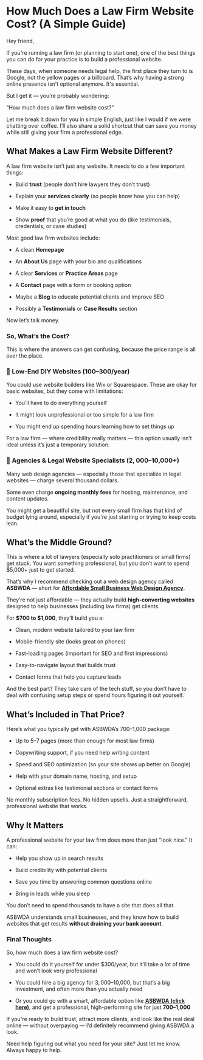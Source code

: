 How Much Does a Law Firm Website Cost? (A Simple Guide)
=======================================================

Hey friend,

If you're running a law firm (or planning to start one), one of the best things you can do for your practice is to build a professional website. 

These days, when someone needs legal help, the first place they turn to is Google, not the yellow pages or a billboard. That’s why having a strong online presence isn’t optional anymore. It's essential.

But I get it — you’re probably wondering:

“How much does a law firm website cost?”

Let me break it down for you in simple English, just like I would if we were chatting over coffee. I’ll also share a solid shortcut that can save you money while still giving your firm a professional edge.

What Makes a Law Firm Website Different?
----------------------------------------

A law firm website isn’t just any website. It needs to do a few important things:

*   Build **trust** (people don’t hire lawyers they don’t trust)
    
*   Explain your **services clearly** (so people know how you can help)
    
*   Make it easy to **get in touch**
    
*   Show **proof** that you’re good at what you do (like testimonials, credentials, or case studies)
    

Most good law firm websites include:

*   A clean **Homepage**
    
*   An **About Us** page with your bio and qualifications
    
*   A clear **Services** or **Practice Areas** page
    
*   A **Contact** page with a form or booking option
    
*   Maybe a **Blog** to educate potential clients and improve SEO
    
*   Possibly a **Testimonials** or **Case Results** section
    

Now let’s talk money.

### **So, What’s the Cost?**

This is where the answers can get confusing, because the price range is all over the place.

### 💸 Low-End DIY Websites ($100–$300/year)

You could use website builders like Wix or Squarespace. These are okay for basic websites, but they come with limitations:

*   You’ll have to do everything yourself
    
*   It might look unprofessional or too simple for a law firm
    
*   You might end up spending hours learning how to set things up
    

For a law firm — where credibility really matters — this option usually isn’t ideal unless it’s just a temporary solution.

### 💼 Agencies & Legal Website Specialists ($2,000–$10,000+)

Many web design agencies — especially those that specialize in legal websites — charge several thousand dollars. 

Some even charge **ongoing monthly fees** for hosting, maintenance, and content updates.

You might get a beautiful site, but not every small firm has that kind of budget lying around, especially if you're just starting or trying to keep costs lean.

What’s the Middle Ground?
-------------------------

This is where a lot of lawyers (especially solo practitioners or small firms) get stuck. You want something professional, but you don’t want to spend $5,000+ just to get started.

That’s why I recommend checking out a web design agency called **ASBWDA** — short for [**Affordable Small Business Web Design Agency**](https://affordablesmallbusinesswebsitedesign.com/).

They’re not just affordable — they actually build **high-converting websites** designed to help businesses (including law firms) get clients.

For **$700 to $1,000**, they’ll build you a:

*   Clean, modern website tailored to your law firm
    
*   Mobile-friendly site (looks great on phones)
    
*   Fast-loading pages (important for SEO and first impressions)
    
*   Easy-to-navigate layout that builds trust
    
*   Contact forms that help you capture leads
    

And the best part? They take care of the tech stuff, so you don’t have to deal with confusing setup steps or spend hours figuring it out yourself.

What’s Included in That Price?
------------------------------

Here’s what you typically get with ASBWDA’s $700–$1,000 package:

*   Up to 5–7 pages (more than enough for most law firms)
    
*   Copywriting support, if you need help writing content
    
*   Speed and SEO optimization (so your site shows up better on Google)
    
*   Help with your domain name, hosting, and setup
    
*   Optional extras like testimonial sections or contact forms
    

No monthly subscription fees. No hidden upsells. Just a straightforward, professional website that works.

Why It Matters
--------------

A professional website for your law firm does more than just "look nice." It can:

*   Help you show up in search results
    
*   Build credibility with potential clients
    
*   Save you time by answering common questions online
    
*   Bring in leads while you sleep
    

You don’t need to spend thousands to have a site that does all that.

ASBWDA understands small businesses, and they know how to build websites that get results **without draining your bank account**.

### **Final Thoughts**

So, how much does a law firm website cost?

*   You could do it yourself for under $300/year, but it’ll take a lot of time and won’t look very professional
    
*   You could hire a big agency for $3,000–$10,000, but that’s a big investment, and often more than you actually need
    
*   Or you could go with a smart, affordable option like [**ASBWDA (click here)**](https://affordablesmallbusinesswebsitedesign.com/), and get a professional, high-performing site for just **$700–$1,000**
    

If you're ready to build trust, attract more clients, and look like the real deal online — without overpaying — I’d definitely recommend giving ASBWDA a look.

Need help figuring out what you need for your site? Just let me know. Always happy to help.
